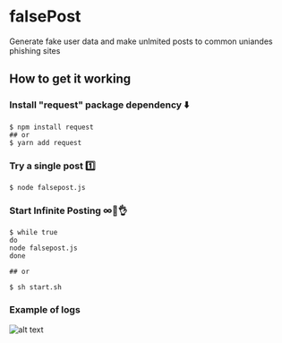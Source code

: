 # falsePost
Generate fake user data and make unlmited posts to common uniandes phishing sites 

## How to get it working
### Install "request" package dependency ⬇️
```shell
$ npm install request
## or
$ yarn add request
```
 
### Try a single post 1️⃣
 
```shell
$ node falsepost.js
```


### Start Infinite Posting ∞🦄👌
```shell
$ while true
do
node falsepost.js
done

## or

$ sh start.sh
```

### Example of logs

![alt text](https://github.com/igomez10/falsePost/blob/master/result.png?raw=true "Logs")

